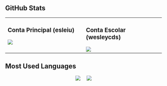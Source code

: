 ## GitHub Stats

<table>
  <tr>
    <td width="50%" valign="top">
      <h3>Conta Principal (esleiu)</h3>
      <img src="https://github-readme-stats.vercel.app/api?username=esleiu&show_icons=true&include_all_commits=true&hide_title=true" />
    </td>
    <td width="50%" valign="top">
      <h3>Conta Escolar (wesleycds)</h3>
      <img src="https://github-readme-stats.vercel.app/api?username=wesleycds&show_icons=true&include_all_commits=true&hide_title=true" />
    </td>
  </tr>
</table>

## Most Used Languages

<div align="center">
  <img src="https://github-readme-stats.vercel.app/api/top-langs/?username=esleiu&layout=compact&langs_count=6&card_width=420" />
  &nbsp;&nbsp;&nbsp;
  <img src="https://github-readme-stats.vercel.app/api/top-langs/?username=wesleycds&layout=compact&langs_count=6&card_width=420" />
</div>
